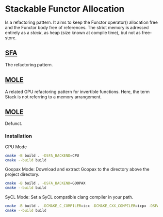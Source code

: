 # Stackable Functor Allocation
Is a refactoring pattern. It aims to keep the Functor operator() allocation free and the Functor body free of references. The strict memory is adressed entirely as a *stack*, as heap (size known at compile time), but not as free-store.
## [SFA](test/sfa.cpp)
The refactoring pattern.
## [MOLE](test/mole.cpp)
A related GPU refactoring pattern for invertible functions. Here, the term Stack is not referring to a memory arrangement.
## [MOLE](test/invertable.cpp)
Defunct.
### Installation
CPU Mode
```sh
cmake -B build . -DSFA_BACKEND=CPU
cmake --build build
```
Goopax Mode: Download and extract Goopax to the directory above the project directory.
```sh
cmake -B build . -DSFA_BACKEND=GOOPAX
cmake --build build
```
SyCL Mode: Set a SyCL compatible clang compiler in your path.
```sh
cmake -B build . -DCMAKE_C_COMPILER=icx -DCMAKE_CXX_COMPILER=icpx -DSFA_BACKEND=INTELSYCL -GNinja
cmake --build build
```
